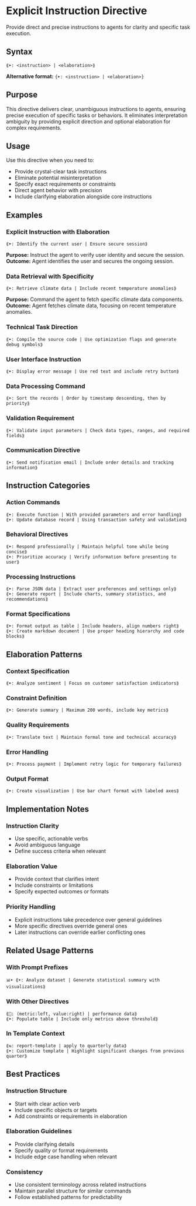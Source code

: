 # Explicit Instruction Directive
Provide direct and precise instructions to agents for clarity and specific task execution.

## Syntax
`⟪➤: <instruction> | <elaboration>⟫`

**Alternative format:**
`{➤: <instruction> | <elaboration>}`

## Purpose
This directive delivers clear, unambiguous instructions to agents, ensuring precise execution of specific tasks or behaviors. It eliminates interpretation ambiguity by providing explicit direction and optional elaboration for complex requirements.

## Usage
Use this directive when you need to:
- Provide crystal-clear task instructions
- Eliminate potential misinterpretation
- Specify exact requirements or constraints
- Direct agent behavior with precision
- Include clarifying elaboration alongside core instructions

## Examples

### Explicit Instruction with Elaboration
```example
⟪➤: Identify the current user | Ensure secure session⟫
```

**Purpose:** Instruct the agent to verify user identity and secure the session.
**Outcome:** Agent identifies the user and secures the ongoing session.

### Data Retrieval with Specificity
```example
⟪➤: Retrieve climate data | Include recent temperature anomalies⟫
```

**Purpose:** Command the agent to fetch specific climate data components.
**Outcome:** Agent fetches climate data, focusing on recent temperature anomalies.

### Technical Task Direction
```example
⟪➤: Compile the source code | Use optimization flags and generate debug symbols⟫
```

### User Interface Instruction
```example
⟪➤: Display error message | Use red text and include retry button⟫
```

### Data Processing Command
```example
⟪➤: Sort the records | Order by timestamp descending, then by priority⟫
```

### Validation Requirement
```example
⟪➤: Validate input parameters | Check data types, ranges, and required fields⟫
```

### Communication Directive
```example
⟪➤: Send notification email | Include order details and tracking information⟫
```

## Instruction Categories

### Action Commands
```example
⟪➤: Execute function | With provided parameters and error handling⟫
⟪➤: Update database record | Using transaction safety and validation⟫
```

### Behavioral Directives
```example
⟪➤: Respond professionally | Maintain helpful tone while being concise⟫
⟪➤: Prioritize accuracy | Verify information before presenting to user⟫
```

### Processing Instructions
```example
⟪➤: Parse JSON data | Extract user preferences and settings only⟫
⟪➤: Generate report | Include charts, summary statistics, and recommendations⟫
```

### Format Specifications
```example
⟪➤: Format output as table | Include headers, align numbers right⟫
⟪➤: Create markdown document | Use proper heading hierarchy and code blocks⟫
```

## Elaboration Patterns

### Context Specification
```example
⟪➤: Analyze sentiment | Focus on customer satisfaction indicators⟫
```

### Constraint Definition
```example
⟪➤: Generate summary | Maximum 200 words, include key metrics⟫
```

### Quality Requirements
```example
⟪➤: Translate text | Maintain formal tone and technical accuracy⟫
```

### Error Handling
```example
⟪➤: Process payment | Implement retry logic for temporary failures⟫
```

### Output Format
```example
⟪➤: Create visualization | Use bar chart format with labeled axes⟫
```

## Implementation Notes

### Instruction Clarity
- Use specific, actionable verbs
- Avoid ambiguous language
- Define success criteria when relevant

### Elaboration Value
- Provide context that clarifies intent
- Include constraints or limitations
- Specify expected outcomes or formats

### Priority Handling
- Explicit instructions take precedence over general guidelines
- More specific directives override general ones
- Later instructions can override earlier conflicting ones

## Related Usage Patterns

### With Prompt Prefixes
```example
📊➤ ⟪➤: Analyze dataset | Generate statistical summary with visualizations⟫
```

### With Other Directives
```example
⟪📅: (metric:left, value:right) | performance data⟫
⟪➤: Populate table | Include only metrics above threshold⟫
```

### In Template Context
```example
⟪⇆: report-template | apply to quarterly data⟫
⟪➤: Customize template | Highlight significant changes from previous quarter⟫
```

## Best Practices

### Instruction Structure
- Start with clear action verb
- Include specific objects or targets
- Add constraints or requirements in elaboration

### Elaboration Guidelines
- Provide clarifying details
- Specify quality or format requirements
- Include edge case handling when relevant

### Consistency
- Use consistent terminology across related instructions
- Maintain parallel structure for similar commands
- Follow established patterns for predictability
